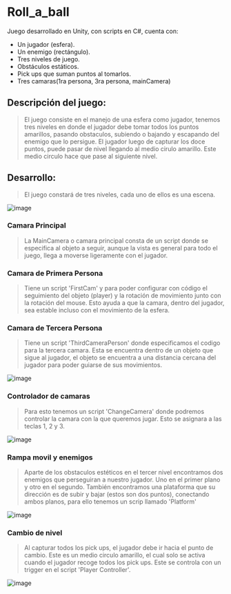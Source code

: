 # Roll_a_ball
Juego desarrollado en Unity, con scripts en C#, cuenta con:

- Un jugador (esfera).
- Un enemigo (rectángulo).
- Tres niveles de juego.
- Obstáculos estáticos.
- Pick ups que suman puntos al tomarlos.
- Tres camaras(1ra persona, 3ra persona, mainCamera)

## Descripción del juego:

> El juego consiste en el manejo de una esfera como jugador, 
> tenemos tres niveles en donde el jugador debe tomar todos los puntos amarillos,
> pasando obstaculos, subiendo o bajando y
> escapando del enemigo que lo persigue.
> El jugador luego de capturar los doce puntos, puede pasar de nivel llegando al medio cirulo amarillo.
> Este medio circulo hace que pase al siguiente nivel.

## Desarrollo:
> El juego constará de tres niveles, cada uno de ellos es una escena. 

![image](https://github.com/user-attachments/assets/489fac70-ae7c-4d23-bd74-0be2de2b0754)

### Camara Principal
> La MainCamera o camara principal consta de un script donde se especifica al objeto a seguir, aunque la vista es general para todo el juego,
> llega a moverse ligeramente con el jugador.

### Camara de Primera Persona
> Tiene un script 'FirstCam' y para poder configurar con código el seguimiento del objeto (player) y la rotación de movimiento junto con la rotación del mouse.
> Esto ayuda a que la camara, dentro del jugador, sea estable incluso con el movimiento de la esfera.

### Camara de Tercera Persona
> Tiene un script 'ThirdCameraPerson' donde especificamos el codigo para la tercera camara.
> Esta se encuentra dentro de un objeto que sigue al jugador, el objeto se encuentra a una distancia cercana del jugador para poder guiarse de sus movimientos.

![image](https://github.com/user-attachments/assets/2b997583-447e-47b3-a9f7-22b96b75771a)

### Controlador de camaras
> Para esto tenemos un script 'ChangeCamera' donde podremos controlar la camara con la que queremos jugar.
> Esto se asignara a las teclas 1, 2 y 3.

![image](https://github.com/user-attachments/assets/f1671b3e-e621-4153-ab6d-30805c05d4e0)

### Rampa movil y enemigos
> Aparte de los obstaculos estéticos en el tercer nivel encontramos dos enemigos que perseguiran
> a nuestro jugador. Uno en el primer plano y otro en el segundo.
> También encontramos una plataforma que su dirección es de subir y bajar (estos son dos puntos), conectando ambos planos, para ello tenemos un scrip
> llamado 'Platform'

![image](https://github.com/user-attachments/assets/b6720be9-7b30-4cd8-9945-485bbd28b9ea)

### Cambio de nivel
> Al capturar todos los pick ups, el jugador debe ir hacia el punto de cambio. Este es un medio circulo amarillo, el cual solo se activa cuando el jugador recoge todos los pick ups.
> Este se controla con un trigger en el script 'Player Controller'.

![image](https://github.com/user-attachments/assets/53362856-e709-4007-be9a-4a8efe19aa1b)
